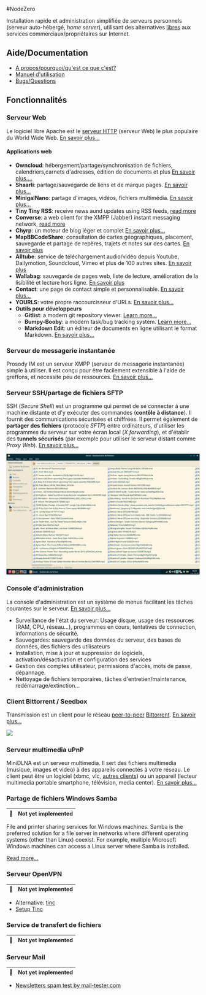 #NodeZero

Installation rapide et administration simplifiée de serveurs personnels (serveur auto-hébergé, _home server_), utilisant des alternatives [libres](https://fr.wikipedia.org/wiki/Logiciel_libre) aux services commerciaux/propriétaires sur Internet.

## Aide/Documentation
 * [A propos/pourquoi/qu'est ce que c'est?](doc/notes.md)
 * [Manuel d'utilisation](doc/README.md)
 * [Bugs/Questions](https://telecom.dmz.se/bugs/nodezero/issues)

## Fonctionnalités
### Serveur Web
Le logiciel libre Apache est le [serveur HTTP](https://fr.wikipedia.org/wiki/Serveur_HTTP) (serveur Web) le plus populaire du World Wide Web. [En savoir plus...](doc/apache.md)

#### Applications web
 * **Owncloud**: hébergement/partage/synchronisation de fichiers, calendriers,carnets d'adresses, édition de documents et plus [En savoir plus....](doc/applications/owncloud.md)
 * **Shaarli**: partage/sauvegarde de liens et de marque pages. [En savoir plus...](doc/shaarli.md)
 * **MinigalNano**: partage d'images, vidéos, fichiers multimédia. [En savoir plus...](doc/minigalnano.md)
 * **Tiny Tiny RSS**: receive news aund updates using RSS feeds, [read more](doc/tt-rss.md)
 * **Converse**: a web client for the XMPP (Jabber) instant messaging network, [read more](doc/applications/converse.md)
 * **Chyrp**: un moteur de blog léger et complet [En savoir plus...](doc/chyrp.md)
 * **MapBBCodeShare**: consultation de cartes géographiques, placement, sauvegarde et partage de repères, trajets et notes sur des cartes. [En savoir plus](doc/mapbbcodeshare.md) 
 * **Alltube**: service de téléchargement audio/vidéo depuis Youtube, Dailymotion, Soundcloud, Vimeo et plus de 100 autres sites. [En savoir plus](doc/alltube.md)
 * **Wallabag**: sauvegarde de pages web, liste de lecture, amélioration de la lisibilité et lecture hors ligne. [En savoir plus](doc/wallabag.md)
 * **Contact**: une page de contact simple et personnalisable. [En savoir plus...](doc/contact.md)
 * **YOURLS**: votre propre raccourcisseur d'URLs. [En savoir plus...](doc/yourls.md)
 * **Outils pour développeurs**
   * **Gitlist**: a modern git repository viewer. [Learn more...](doc/gitlist.md)
   * **Bumpy-Booby**: a modern task/bug tracking system. [Learn more...](doc/bumpy-booby.md)
   * **Markdown Edit**: un éditeur de documents en ligne utilisant le format Markdown. [En savoir plus...](doc/markdown-edit.md)

 

### Serveur de messagerie instantanée
Prosody IM est un serveur XMPP (serveur de messagerie instantanée) simple à utiliser. Il est conçu pour être facilement extensible à l'aide de greffons, et nécessite peu de ressources. [En savoir plus...](doc/prosody.md)


### Serveur SSH/partage de fichiers SFTP
SSH (_Secure Shell_) est un programme qui permet de se connecter à une machine distante et d'y exécuter des commandes (**contôle à distance**). Il fournit des  communications sécurisées et chiffrées. Il permet également de **partager des fichiers** (protocole _SFTP_) entre ordinateurs, d'utiliser les programmes du serveur sur votre écran local (_X forwarding_), et d'établir des **tunnels sécurisés** (par exemple pour utiliser le serveur distant comme _Proxy Web_). [En savoir plus...](doc/openssh.md)

![](doc/images/nodezero-sftp.png)

### Console d'administration
La console d'administration est un système de menus facilitant les tâches courantes sur le serveur. [En savoir plus...](doc/nodezero-admin.md)
 
 * Surveillance de l'état du serveur: Usage disque, usage des ressources (RAM, CPU, réseau...), programmes en cours, tentatives de connection, informations de sécurité.
 * Sauvegardes: sauvegarde des données du serveur, des bases de données, des fichiers des utilisateurs
 * Installation, mise à jour et suppression de logiciels, activation/désactivation et configuration des services
 * Gestion des comptes utilisateur, permissions d'accès, mots de passe, dépannage.
 * Nettoyage de fichiers temporaires, tâches d'entretien/maintenance, redémarrage/extinction...

### Client Bittorrent / Seedbox
Transmission est un client pour le réseau [peer-to-peer](https://fr.wikipedia.org/wiki/Pair_%C3%A0_pair) [Bittorrent](https://fr.wikipedia.org/wiki/BitTorrent_%28protocole%29). [En savoir plus...](doc/transmission.md)

![](images/screenshots/transmission-mobile.png)


### Serveur multimedia uPnP
MiniDLNA est un serveur multimedia. Il sert des fichiers multimedia (musique, images et video) à des appareils connectés à votre réseau. Le client peut être un logiciel (xbmc, vlc, [autres clients](https://en.wikipedia.org/wiki/List_of_UPnP_AV_media_servers_and_clients#UPnP_AV_clients)) ou un appareil (lecteur multimedia portable smartphone, télévision, media center). [En savoir plus...](doc/minidlna.md)


### Partage de fichiers Windows Samba
| 📖 |    Not yet implemented       |
|---------|---------|

File and printer sharing services for Windows machines.
Samba is the preferred solution for a file server in networks where different operating systems (other than Linux) coexist.
For example, multiple Microsoft Windows machines can access a Linux server where Samba is installed.

[Read more...](doc/samba.md)

### Serveur OpenVPN
| 📖 |    Not yet implemented       |
|---------|---------|

 * Alternative: [tinc](http://tinc-vpn.org/)
  * [Setup Tinc](http://www.allsundry.com/2011/04/10/tinc-better-than-openvpn/)

### Service de transfert de fichiers
| 📖 |    Not yet implemented       |
|---------|---------|

### Serveur Mail
| 📖 |    Not yet implemented       |
|---------|---------|

 * [Newsletters spam test by mail-tester.com](http://www.mail-tester.com/)